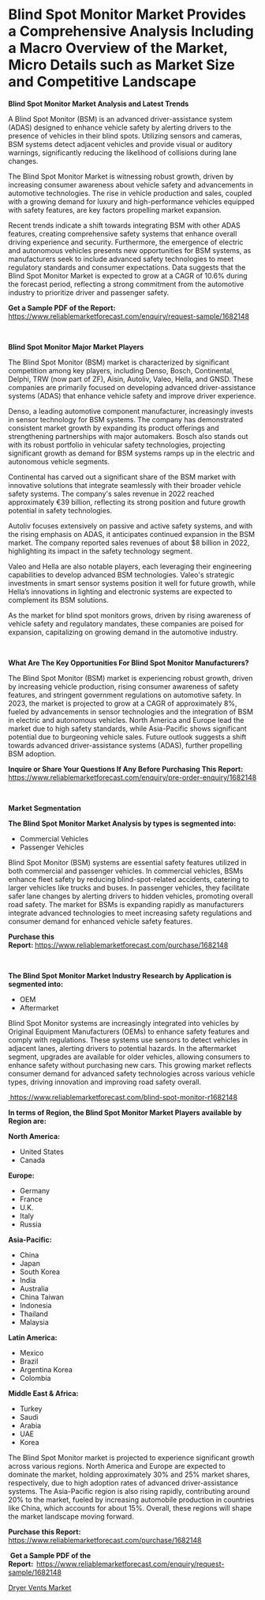 <p><h1>Blind Spot Monitor Market Provides a Comprehensive Analysis Including a Macro Overview of the Market, Micro Details such as Market Size and Competitive Landscape</h1></p><p><strong>Blind Spot Monitor Market Analysis and Latest Trends</strong></p>
<p><p>A Blind Spot Monitor (BSM) is an advanced driver-assistance system (ADAS) designed to enhance vehicle safety by alerting drivers to the presence of vehicles in their blind spots. Utilizing sensors and cameras, BSM systems detect adjacent vehicles and provide visual or auditory warnings, significantly reducing the likelihood of collisions during lane changes.</p><p>The Blind Spot Monitor Market is witnessing robust growth, driven by increasing consumer awareness about vehicle safety and advancements in automotive technologies. The rise in vehicle production and sales, coupled with a growing demand for luxury and high-performance vehicles equipped with safety features, are key factors propelling market expansion. </p><p>Recent trends indicate a shift towards integrating BSM with other ADAS features, creating comprehensive safety systems that enhance overall driving experience and security. Furthermore, the emergence of electric and autonomous vehicles presents new opportunities for BSM systems, as manufacturers seek to include advanced safety technologies to meet regulatory standards and consumer expectations. Data suggests that the Blind Spot Monitor Market is expected to grow at a CAGR of 10.6% during the forecast period, reflecting a strong commitment from the automotive industry to prioritize driver and passenger safety.</p></p>
<p><strong>Get a Sample PDF of the Report:&nbsp;</strong> <a href="https://www.reliablemarketforecast.com/enquiry/request-sample/1682148?utm_campaign=1840&utm_medium=2&utm_source=Github&utm_content=ia&utm_term=18022025&utm_id=blind-spot-monitor">https://www.reliablemarketforecast.com/enquiry/request-sample/1682148</a></p>
<p>&nbsp;</p>
<p><strong>Blind Spot Monitor Major Market Players</strong></p>
<p><p>The Blind Spot Monitor (BSM) market is characterized by significant competition among key players, including Denso, Bosch, Continental, Delphi, TRW (now part of ZF), Aisin, Autoliv, Valeo, Hella, and GNSD. These companies are primarily focused on developing advanced driver-assistance systems (ADAS) that enhance vehicle safety and improve driver experience.</p><p>Denso, a leading automotive component manufacturer, increasingly invests in sensor technology for BSM systems. The company has demonstrated consistent market growth by expanding its product offerings and strengthening partnerships with major automakers. Bosch also stands out with its robust portfolio in vehicular safety technologies, projecting significant growth as demand for BSM systems ramps up in the electric and autonomous vehicle segments.</p><p>Continental has carved out a significant share of the BSM market with innovative solutions that integrate seamlessly with their broader vehicle safety systems. The company's sales revenue in 2022 reached approximately €39 billion, reflecting its strong position and future growth potential in safety technologies.</p><p>Autoliv focuses extensively on passive and active safety systems, and with the rising emphasis on ADAS, it anticipates continued expansion in the BSM market. The company reported sales revenues of about $8 billion in 2022, highlighting its impact in the safety technology segment.</p><p>Valeo and Hella are also notable players, each leveraging their engineering capabilities to develop advanced BSM technologies. Valeo's strategic investments in smart sensor systems position it well for future growth, while Hella’s innovations in lighting and electronic systems are expected to complement its BSM solutions.</p><p>As the market for blind spot monitors grows, driven by rising awareness of vehicle safety and regulatory mandates, these companies are poised for expansion, capitalizing on growing demand in the automotive industry.</p></p>
<p>&nbsp;</p>
<p><strong>What Are The Key Opportunities For Blind Spot Monitor Manufacturers?</strong></p>
<p><p>The Blind Spot Monitor (BSM) market is experiencing robust growth, driven by increasing vehicle production, rising consumer awareness of safety features, and stringent government regulations on automotive safety. In 2023, the market is projected to grow at a CAGR of approximately 8%, fueled by advancements in sensor technologies and the integration of BSM in electric and autonomous vehicles. North America and Europe lead the market due to high safety standards, while Asia-Pacific shows significant potential due to burgeoning vehicle sales. Future outlook suggests a shift towards advanced driver-assistance systems (ADAS), further propelling BSM adoption.</p></p>
<p><strong>Inquire or Share Your Questions If Any Before Purchasing This Report:</strong> <a href="https://www.reliablemarketforecast.com/enquiry/pre-order-enquiry/1682148?utm_campaign=1840&utm_medium=2&utm_source=Github&utm_content=ia&utm_term=18022025&utm_id=blind-spot-monitor">https://www.reliablemarketforecast.com/enquiry/pre-order-enquiry/1682148</a></p>
<p>&nbsp;</p>
<p><strong>Market Segmentation</strong></p>
<p><strong>The Blind Spot Monitor Market Analysis by types is segmented into:</strong></p>
<p><ul><li>Commercial Vehicles</li><li>Passenger Vehicles</li></ul></p>
<p><p>Blind Spot Monitor (BSM) systems are essential safety features utilized in both commercial and passenger vehicles. In commercial vehicles, BSMs enhance fleet safety by reducing blind-spot-related accidents, catering to larger vehicles like trucks and buses. In passenger vehicles, they facilitate safer lane changes by alerting drivers to hidden vehicles, promoting overall road safety. The market for BSMs is expanding rapidly as manufacturers integrate advanced technologies to meet increasing safety regulations and consumer demand for enhanced vehicle safety features.</p></p>
<p><strong>Purchase this Report:&nbsp;</strong><a href="https://www.reliablemarketforecast.com/purchase/1682148?utm_campaign=1840&utm_medium=2&utm_source=Github&utm_content=ia&utm_term=18022025&utm_id=blind-spot-monitor">https://www.reliablemarketforecast.com/purchase/1682148</a></p>
<p>&nbsp;</p>
<p><strong>The Blind Spot Monitor Market Industry Research by Application is segmented into:</strong></p>
<p><ul><li>OEM</li><li>Aftermarket</li></ul></p>
<p><p>Blind Spot Monitor systems are increasingly integrated into vehicles by Original Equipment Manufacturers (OEMs) to enhance safety features and comply with regulations. These systems use sensors to detect vehicles in adjacent lanes, alerting drivers to potential hazards. In the aftermarket segment, upgrades are available for older vehicles, allowing consumers to enhance safety without purchasing new cars. This growing market reflects consumer demand for advanced safety technologies across various vehicle types, driving innovation and improving road safety overall.</p></p>
<p><a href="https://www.reliablemarketforecast.com/blind-spot-monitor-r1682148?utm_campaign=1840&utm_medium=2&utm_source=Github&utm_content=ia&utm_term=18022025&utm_id=blind-spot-monitor">&nbsp;https://www.reliablemarketforecast.com/blind-spot-monitor-r1682148</a></p>
<p><strong>In terms of Region, the Blind Spot Monitor Market Players available by Region are:</strong></p>
<p>
    <p> <strong> North America: </strong>
        <ul>
            <li>United States</li>
            <li>Canada</li>
        </ul>
        </p> 
    <p> <strong> Europe: </strong>
        <ul>
            <li>Germany</li>
            <li>France</li>
            <li>U.K.</li>
            <li>Italy</li>
            <li>Russia</li>
        </ul>
        </p> 
    <p> <strong> Asia-Pacific: </strong>
        <ul>
            <li>China</li>
            <li>Japan</li>
            <li>South Korea</li>
            <li>India</li>
            <li>Australia</li>
            <li>China Taiwan</li>
            <li>Indonesia</li>
            <li>Thailand</li>
            <li>Malaysia</li>
        </ul>
        </p> 
    <p> <strong> Latin America: </strong>
        <ul>
            <li>Mexico</li>
            <li>Brazil</li>
            <li>Argentina Korea</li>
            <li>Colombia</li>
        </ul>
        </p> 
    <p> <strong> Middle East & Africa: </strong>
        <ul>
            <li>Turkey</li>
            <li>Saudi</li>
            <li>Arabia</li>
            <li>UAE</li>
            <li>Korea</li>
        </ul>
    </p>
    </p>
<p><p>The Blind Spot Monitor market is projected to experience significant growth across various regions. North America and Europe are expected to dominate the market, holding approximately 30% and 25% market shares, respectively, due to high adoption rates of advanced driver-assistance systems. The Asia-Pacific region is also rising rapidly, contributing around 20% to the market, fueled by increasing automobile production in countries like China, which accounts for about 15%. Overall, these regions will shape the market landscape moving forward.</p></p>
<p><strong>Purchase this Report: </strong><a href="https://www.reliablemarketforecast.com/purchase/1682148?utm_campaign=1840&utm_medium=2&utm_source=Github&utm_content=ia&utm_term=18022025&utm_id=blind-spot-monitor">https://www.reliablemarketforecast.com/purchase/1682148</a></p>
<p>&nbsp;<strong>Get a Sample PDF of the Report:&nbsp;&nbsp;</strong><a href="https://www.reliablemarketforecast.com/enquiry/request-sample/1682148?utm_campaign=1840&utm_medium=2&utm_source=Github&utm_content=ia&utm_term=18022025&utm_id=blind-spot-monitor">https://www.reliablemarketforecast.com/enquiry/request-sample/1682148</a></p>
<p><strong></strong></p>
<p><p><a href="https://github.com/vimar16th/Market-Research-Report-List-7/blob/main/dryer-vents-market.md?utm_campaign=1840&utm_medium=2&utm_source=Github&utm_content=ia&utm_term=18022025&utm_id=blind-spot-monitor">Dryer Vents Market</a></p></p>